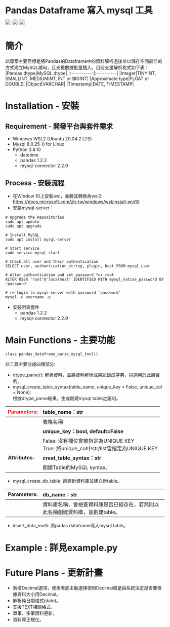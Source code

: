 Pandas Dataframe 寫入 mysql 工具  
![](https://img.shields.io/badge/python-3.8-blue) ![](https://img.shields.io/badge/MySQL-8.0.25--0%20LTS-orange) ![](https://img.shields.io/badge/Ubuntu-20.04.2%20LTS-orange)
===============================
# 簡介
此專案主要目標是將Pandas的Dataframe中的資料解析過後並以儲存空間最佳的方式建立MySQL語句，且支援數據批量插入。目前支援解析格式如下表：  
|Pandas dtype|MySQL dtype|
|:-----------|:----------|
|Integer|TINYINT, SMALLINT, MEDIUMINT, INT or BIGINT|
|Approximate type|FLOAT or DOUBLE|
|Object|VARCHAR|
|Timestamp|DATE, TIMESTAMP|

# Installation - 安裝
## Requirement - 開發平台與套件需求

* Windows WSL2 (Ubuntu 20.04.2 LTS)
* Mysql 8.0.25-0 for Linux
* Python 3.8.10
  * datetime 
  * pandas 1.2.2
  * mysql-connector 2.2.9

## Process - 安裝流程
* 在Window 10上安裝wsl，並將其轉換為wsl2: https://docs.microsoft.com/zh-tw/windows/wsl/install-win10
* 安裝mysql-server：
````
# Upgrade the Repositories
sudo apt update 
sudo apt upgrade

# Install MySQL
sudo apt install mysql-server

# Start service
sudo service mysql start

# Check all user and their authentication 
SELECT user, authentication_string, plugin, host FROM mysql.user

# Alter authentication and set password for root
ALTER USER 'root'@'localhost' IDENTIFIED WITH mysql_native_password BY 'password'

# re-login to mysql-server with password 'password'
mysql -u username -p
````
* 安裝所需套件
  * pandas 1.2.2
  * mysql-connector 2.2.9


# Main Functions - 主要功能
````
class pandas_dataframe_parse_mysql_tool()
````

此工具主要分成四個部分: 
* dtype_parse(): 解析資料，並將資料解析成果紀錄成字典，只適用於此類實例。
* mysql_create_table_syntax(table_name, unique_key = False, unique_col = None):  
根據dtype_parse結果，生成創建mysql table之語句。  

|<span style="color:red">Parameters</span>: |**table_name：str**|
|:---------|:------------------|
|          |  表格名稱|
|          |**unique_key：bool, default=False**|
|          |  False: 沒有欄位會被指定為UNIQUE KEY<br>True: 將unique_col中str/list皆指定為UNIQUE KEY|
|**Attributes:**|**creat_table_syntax：str**|
|            |  創建Table的MySQL syntax。|

* mysql_create_db_table: 創建新資料庫並建立新table。

|Parameters: |**db_name：str**|
|:---------  |:---------------|
|          |資料庫名稱，會檢查資料庫是否已經存在，若無則以此名稱創建資料庫，並創建table。|

* insert_data_multi: 將padas dataframe導入mysql table。

# Example : 詳見example.py

# Future Plans - 更新計畫
* 新增Decimal選項，使用者能主動選擇使用Decimal或是由系統決定是否要根據資料大小用Decimal。
* 解析純日期格式(date)。
* 支援TEXT相關格式。
* 單筆、多筆資料更新。
* 資料庫正規化。

